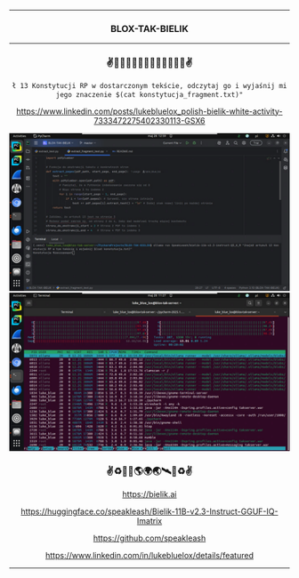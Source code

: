 <hr>

<div align="center"> 

### BLOX-TAK-BIELIK

</div> 

<hr>

<div align="center">

### ✌️🦅🇺🇸🇪🇺🇵🇱🇪🇺🇺🇸🦅✌️

```ollama run SpeakLeash/bielik-11b-v2.3-instruct:Q5_K_M "BIELIKU znajdź artyku
ł 13 Konstytucji RP w dostarczonym tekście, odczytaj go i wyjaśnij mi jego znaczenie $(cat konstytucja_fragment.txt)"
```

https://www.linkedin.com/posts/lukebluelox_polish-bielik-white-activity-7333472275402330113-GSX6

<img src="Screenshot_from_2025-05-28_12-58-28.png" width="" height=""/>

<img src="Screenshot_from_2025-05-28_11-26-07.png" width="" height=""/>

### ✌♻️🌌🚀🌎🌍🌏🛰🌌♻️✌

https://bielik.ai

https://huggingface.co/speakleash/Bielik-11B-v2.3-Instruct-GGUF-IQ-Imatrix

https://github.com/speakleash

https://www.linkedin.com/in/lukebluelox/details/featured

</div>

<hr>